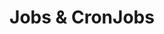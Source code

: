 ---
title: "Jobs & CronJobs"
description: "One-off and scheduled tasks"
weight: 5
banner: "images/job.png"
tags: [kubernetes,kubernetes-resources, job]
categories: [kubernetes]
level: "beginner"
---